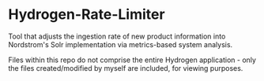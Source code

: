 # Hydrogen-Rate-Limiter
Tool that adjusts the ingestion rate of new product information into Nordstrom's Solr implementation via metrics-based system analysis.

Files within this repo do not comprise the entire Hydrogen application - only the files created/modified by myself are included, for viewing purposes.
